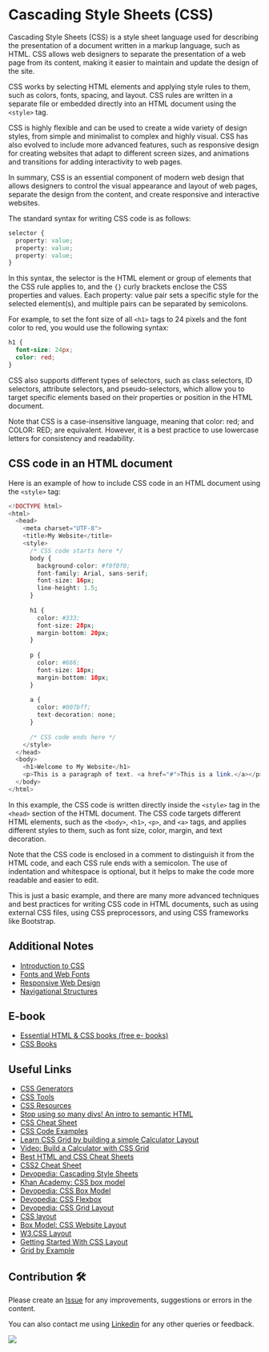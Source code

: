 # Cascading Style Sheets (CSS)
Cascading Style Sheets (CSS) is a style sheet language used for describing the presentation of a document written in a markup language, such as HTML. CSS allows web designers to separate the presentation of a web page from its content, making it easier to maintain and update the design of the site.

CSS works by selecting HTML elements and applying style rules to them, such as colors, fonts, spacing, and layout. CSS rules are written in a separate file or embedded directly into an HTML document using the `<style>` tag.

CSS is highly flexible and can be used to create a wide variety of design styles, from simple and minimalist to complex and highly visual. CSS has also evolved to include more advanced features, such as responsive design for creating websites that adapt to different screen sizes, and animations and transitions for adding interactivity to web pages.

In summary, CSS is an essential component of modern web design that allows designers to control the visual appearance and layout of web pages, separate the design from the content, and create responsive and interactive websites.

The standard syntax for writing CSS code is as follows:

```css
selector {
  property: value;
  property: value;
  property: value;
}
```
In this syntax, the selector is the HTML element or group of elements that the CSS rule applies to, and the `{}` curly brackets enclose the CSS properties and values. Each property: value pair sets a specific style for the selected element(s), and multiple pairs can be separated by semicolons.

For example, to set the font size of all `<h1>` tags to 24 pixels and the font color to red, you would use the following syntax:

```css
h1 {
  font-size: 24px;
  color: red;
}
```

CSS also supports different types of selectors, such as class selectors, ID selectors, attribute selectors, and pseudo-selectors, which allow you to target specific elements based on their properties or position in the HTML document.

Note that CSS is a case-insensitive language, meaning that color: red; and COLOR: RED; are equivalent. However, it is a best practice to use lowercase letters for consistency and readability.

## CSS code in an HTML document
Here is an example of how to include CSS code in an HTML document using the `<style>` tag:

```php
<!DOCTYPE html>
<html>
  <head>
    <meta charset="UTF-8">
    <title>My Website</title>
    <style>
      /* CSS code starts here */
      body {
        background-color: #f0f0f0;
        font-family: Arial, sans-serif;
        font-size: 16px;
        line-height: 1.5;
      }
      
      h1 {
        color: #333;
        font-size: 28px;
        margin-bottom: 20px;
      }
      
      p {
        color: #666;
        font-size: 18px;
        margin-bottom: 10px;
      }
      
      a {
        color: #007bff;
        text-decoration: none;
      }
      
      /* CSS code ends here */
    </style>
  </head>
  <body>
    <h1>Welcome to My Website</h1>
    <p>This is a paragraph of text. <a href="#">This is a link.</a></p>
  </body>
</html>
```

In this example, the CSS code is written directly inside the `<style>` tag in the `<head>` section of the HTML document. The CSS code targets different HTML elements, such as the `<body>`, `<h1>`, `<p>`, and `<a>` tags, and applies different styles to them, such as font size, color, margin, and text decoration.

Note that the CSS code is enclosed in a comment to distinguish it from the HTML code, and each CSS rule ends with a semicolon. The use of indentation and whitespace is optional, but it helps to make the code more readable and easier to edit.

This is just a basic example, and there are many more advanced techniques and best practices for writing CSS code in HTML documents, such as using external CSS files, using CSS preprocessors, and using CSS frameworks like Bootstrap.
  
## Additional Notes
- [Introduction to CSS](https://cs.wellesley.edu/~cs115/readings/CSS1.html)
- [Fonts and Web Fonts](https://cs.wellesley.edu/~cs110/reading/fonts.html)
- [Responsive Web Design](https://www.w3schools.com/html/html_responsive.asp)
- [Navigational Structures](https://cs.wellesley.edu/~cs110/lectures/WebNavigation/)

## E-book

- [Essential HTML & CSS books (free e- books)](https://cssauthor.com/free-html-and-css-books/https://freefrontend.com/html-css-books/#css-books)
- [CSS Books](https://freefrontend.com/html-css-books/#css-books)

## Useful Links

- [CSS Generators](https://www.cssportal.com/css-generators.php)
- [CSS Tools](https://www.cssportal.com/css-tools.php)
- [CSS Resources](https://www.cssportal.com/css-resources.php)
- [Stop using so many divs! An intro to semantic HTML](https://dev.to/kenbellows/stop-using-so-many-divs-an-intro-to-semantic-html-3i9i)
- [CSS Cheat Sheet](https://web.stanford.edu/group/csp/cs21/csscheatsheet.pdf)
- [CSS Code Examples](https://freefrontend.com/css-code-examples/)
- [Learn CSS Grid by building a simple Calculator Layout](https://freshman.tech/css-grid-calculator/)
- [Video: Build a Calculator with CSS Grid](https://www.youtube.com/watch?v=9PzkWxleT5E)
- [Best HTML and CSS Cheat Sheets](https://cssauthor.com/html-and-css-cheat-sheets/)
- [CSS2 Cheat Sheet](https://cheatography.com/davechild/cheat-sheets/css2/)
- [Devopedia: Cascading Style Sheets](https://devopedia.org/cascading-style-sheets)
- [Khan Academy: CSS box model](https://www.khanacademy.org/computing/computer-programming/html-css/css-layout-properties/pt/css-box-model)
- [Devopedia: CSS Box Model](https://devopedia.org/css-box-model)
- [Devopedia: CSS Flexbox](https://devopedia.org/css-flexbox)
- [Devopedia: CSS Grid Layout](https://devopedia.org/css-grid-layout)
- [CSS layout](https://developer.mozilla.org/en-US/docs/Learn/CSS/CSS_layout)
- [Box Model: CSS Website Layout](https://www.w3schools.com/css/css_website_layout.asp)
- [W3.CSS Layout](https://www.w3schools.com/w3css/w3css_layout.asp)
- [Getting Started With CSS Layout](https://www.smashingmagazine.com/2018/05/guide-css-layout/)
- [Grid by Example](https://gridbyexample.com/)

## Contribution 🛠️
Please create an [Issue](https://github.com/drshahizan/learn-php/issues) for any improvements, suggestions or errors in the content.

You can also contact me using [Linkedin](https://www.linkedin.com/in/drshahizan/) for any other queries or feedback.

![](https://visitor-badge.glitch.me/badge?page_id=drshahizan)
